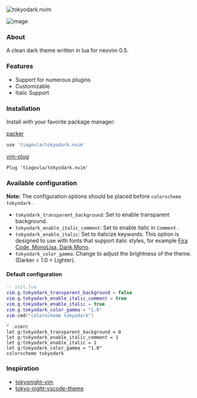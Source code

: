![tokyodark.nvim](https://user-images.githubusercontent.com/30515389/141231977-82476546-eb48-47e4-a5fc-45ace7eacb0d.png)

![image](https://user-images.githubusercontent.com/30515389/115807570-42385080-a3bf-11eb-8286-c981b5093ffa.png)

### About

A clean dark theme written in lua for neovim 0.5.

### Features

- Support for numerous plugins
- Customizable
- Italic Support

### Installation

Install with your favorite package manager:

[packer](https://github.com/wbthomason/packer.nvim)

``` lua
use 'tiagovla/tokyodark.nvim'
```

[vim-plug](https://github.com/junegunn/vim-plug)

``` vim
Plug 'tiagovla/tokyodark.nvim'
```

### Available configuration

**Note:** The configuration options should be placed before
`colorscheme tokyodark` .

- `tokyodark_transparent_background`: Set to enable transparent
  background.
- `tokyodark_enable_italic_comment`: Set to enable italic in `Comment` .
- `tokyodark_enable_italic`: Set to italicize keywords. This option is
  designed to use with fonts that support italic styles, for example
  [Fira Code, MonoLisa, Dank Mono](https://www.nerdfonts.com/).
- `tokyodark_color_gamma`: Change to adjust the brightness of the theme.
  (Darker \< 1.0 \< Lighter).

#### Default configuration

``` lua
-- init.lua
vim.g.tokyodark_transparent_background = false
vim.g.tokyodark_enable_italic_comment = true
vim.g.tokyodark_enable_italic = true
vim.g.tokyodark_color_gamma = "1.0"
vim.cmd("colorscheme tokyodark")
```

``` vim
" .vimrc
let g:tokyodark_transparent_background = 0
let g:tokyodark_enable_italic_comment = 1
let g:tokyodark_enable_italic = 1
let g:tokyodark_color_gamma = "1.0"
colorscheme tokyodark
```

### Inspiration

- [tokyonight-vim](https://github.com/ghifarit53/tokyonight-vim)
- [tokyo-night-vscode-theme](https://github.com/enkia/tokyo-night-vscode-theme)
